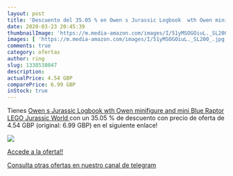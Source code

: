```yaml
---
layout: post
title: 'Descuento del 35.05 % en Owen s Jurassic Logbook  wth Owen minifi'
date: 2020-03-23 20:45:39
thumbnailImage: 'https://m.media-amazon.com/images/I/51yMSOGOiuL._SL200_.jpg'
images: [ 'https://m.media-amazon.com/images/I/51yMSOGOiuL._SL200_.jpg' ]
comments: true
category: ofertas
author: ring
slug: 1338538047
description:
actualPrice: 4.54 GBP
comparePrice: 6.99 GBP
inStock: true
---
```


Tienes [Owen s Jurassic Logbook  wth Owen minifigure and mini Blue Raptor   LEGO Jurassic World ](https://www.amazon.co.uk/dp/1338538047/?tag=redken01-21) con un 35.05 % de descuento con precio de oferta de 4.54 GBP (original: 6.99 GBP) en el siguiente enlace!

[![](https://m.media-amazon.com/images/I/51yMSOGOiuL._SL200_.jpg)](https://www.amazon.co.uk/dp/1338538047/?tag=redken01-21)

[Accede a la oferta!!](https://www.amazon.co.uk/dp/1338538047/?tag=redken01-21)

[Consulta otras ofertas en nuestro canal de telegram](https://t.me/s/ofertas25)
